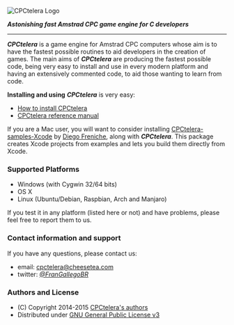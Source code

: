 ![CPCtelera Logo](https://github.com/lronaldo/cpctelera/blob/master/cpctelera/docs/images/cpct_logo.png)

_**Astonishing fast Amstrad CPC game engine for C developers**_

---------------------------------------------------------------

_**CPCtelera**_ is a game engine for Amstrad CPC computers whose aim is to have the fastest possible 
routines to aid developers in the creation of games. The main aims of _**CPCtelera**_ are producing the fastest possible code, being very easy to install and use in every modern platform and having an extensively commented code, to aid those wanting to learn from code.

**Installing and using** _**CPCtelera**_ is very easy: 
 * [How to install CPCtelera](http://lronaldo.github.io/cpctelera/files/readme-txt.html#Installing_CPCtelera)
 * [CPCtelera reference manual](http://lronaldo.github.io/cpctelera/files/readme-txt.html) 
 
If you are a Mac user, you will want to consider installing [CPCtelera-samples-Xcode](https://github.com/dfreniche/cpctelera_samples_xcode) by [Diego Freniche](http://blog.freniche.com), along with _**CPCtelera**_. This package creates Xcode projects from examples and lets you build them directly from Xcode.

### Supported Platforms

 * Windows (with Cygwin 32/64 bits)
 * OS X
 * Linux (Ubuntu/Debian, Raspbian, Arch and Manjaro)

If you test it in any platform (listed here or not) and have problems, please feel free to report them to us. 

### Contact information and support

If you have any questions, please contact us:

 * email:    cpctelera@cheesetea.com
 * twitter:  *[@FranGallegoBR](http://twitter.com/frangallegobr)*

### Authors and License

 * (C) Copyright 2014-2015 [CPCtelera's authors](http://lronaldo.github.io/cpctelera/files/authors-txt.html)
 * Distributed under [GNU General Public License v3](http://lronaldo.github.io/cpctelera/files/license-txt.html)

 